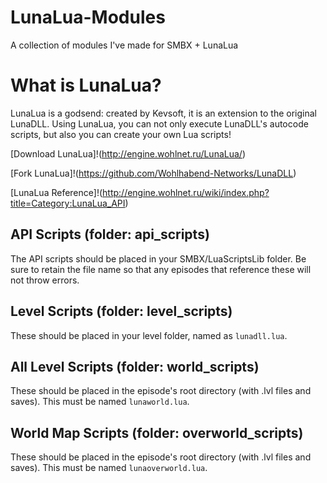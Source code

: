 # LunaLua-Modules

A collection of modules I've made for SMBX + LunaLua

# What is LunaLua?
LunaLua is a godsend: created by Kevsoft, it is an extension to the original LunaDLL. Using LunaLua, you can not only execute LunaDLL's autocode scripts, but also you can create your own Lua scripts! 

[Download LunaLua]!(http://engine.wohlnet.ru/LunaLua/)

[Fork LunaLua]!(https://github.com/Wohlhabend-Networks/LunaDLL)

[LunaLua Reference]!(http://engine.wohlnet.ru/wiki/index.php?title=Category:LunaLua_API)

## API Scripts (folder: api_scripts)

The API scripts should be placed in your SMBX/LuaScriptsLib folder. Be sure to retain the file name so that any episodes that reference these will not throw errors. 

## Level Scripts (folder: level_scripts)

These should be placed in your level folder, named as `lunadll.lua`.

## All Level Scripts (folder: world_scripts)

These should be placed in the episode's root directory (with .lvl files and saves). This must be named `lunaworld.lua`.

## World Map Scripts (folder: overworld_scripts)

These should be placed in the episode's root directory (with .lvl files and saves). This must be named `lunaoverworld.lua`.
